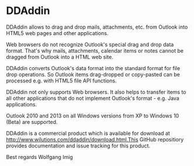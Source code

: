 # DDAddin
DDAddin allows to drag and drop mails, attachments, etc. from Outlook into HTML5 web pages and other applications.

Web browsers do not recognize Outlook's special drag and drop data format. That's why mails, attachments, calendar items or notes cannot be dragged from Outlook into a HTML web site.

DDAddin converts Outlook's data format into the standard format for file drop operations. So Outlook items drag-dropped or copy-pasted can be processed e.g. with HTML5 file API functions.

DDAddin not only supports Web browsers. It also helps to transfer items to all other applications that do not implement Outlook's format - e.g. Java applications.

Outlook 2010 and 2013 on all Windows versions from XP to Windows 10 (Beta) are supported.

DDAddin is a commercial product which is available for download at http://www.wilutions.com/ddaddin/download.html.This GitHub repositiory provides documentation and issue tracking for this product.

Best regards
Wolfgang Imig
